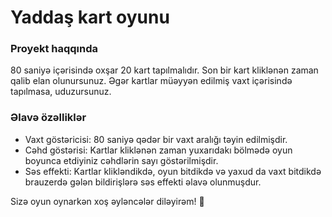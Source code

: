 # Yaddaş kart oyunu

### Proyekt haqqında

80 saniyə içərisində oxşar 20 kart tapılmalıdır. Son bir kart kliklənən zaman qalib elan olunursunuz. Əgər kartlar müəyyən edilmiş vaxt içərisində tapılmasa, uduzursunuz.

### Əlavə özəlliklər

- Vaxt göstəricisi: 80 saniyə qədər bir vaxt aralığı təyin edilmişdir.
- Cəhd göstərisi: Kartlar kliklənən zaman yuxarıdakı bölmədə oyun boyunca etdiyiniz cəhdlərin sayı göstərilmişdir.
- Səs effekti: Kartlar klikləndikdə, oyun bitdikdə və yaxud da vaxt bitdikdə brauzerdə gələn bildirişlərə səs effekti əlavə olunmuşdur.


Sizə oyun oynarkən xoş əyləncələr diləyirəm! &#129303;
